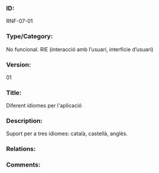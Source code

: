 ### ID:

RNF-07-01

### Type/Category:

No funcional. RIE (interacció amb l’usuari, interfície d’usuari)

### Version:

01

### Title:

Diferent idiomes per l'aplicació

### Description:

Suport per a tres idiomes: català, castellà, anglès.

### Relations:

### Comments:
